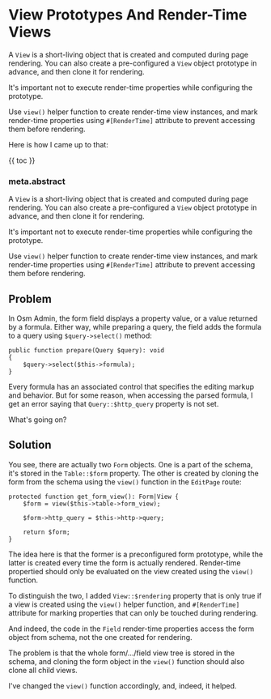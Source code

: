 # View Prototypes And Render-Time Views

A `View` is a short-living object that is created and computed during page rendering. You can also create a pre-configured a `View` object prototype in advance, and then clone it for rendering. 

It's important not to execute render-time properties while configuring the prototype. 

Use `view()` helper function to create render-time view instances, and mark render-time properties using `#[RenderTime]` attribute to prevent accessing them before rendering. 

Here is how I came up to that:
 
{{ toc }}

### meta.abstract

A `View` is a short-living object that is created and computed during page rendering. You can also create a pre-configured a `View` object prototype in advance, and then clone it for rendering.

It's important not to execute render-time properties while configuring the prototype.

Use `view()` helper function to create render-time view instances, and mark render-time properties using `#[RenderTime]` attribute to prevent accessing them before rendering.

## Problem

In Osm Admin, the form field displays a property value, or a value returned by a formula. Either way, while preparing a query, the field adds the formula to a query using `$query->select()` method:

    public function prepare(Query $query): void
    {
        $query->select($this->formula);
    }

Every formula has an associated control that specifies the editing markup and behavior. But for some reason, when accessing the parsed formula, I get an error saying that `Query::$http_query` property is not set.

What's going on?

## Solution

You see, there are actually two `Form` objects. One is a part of the schema, it's stored in the `Table::$form` property. The other is created by cloning the form from the schema using the `view()` function in the `EditPage` route:

    protected function get_form_view(): Form|View {
        $form = view($this->table->form_view);

        $form->http_query = $this->http->query;

        return $form;
    }

The idea here is that the former is a preconfigured form prototype, while the latter is created every time the form is actually rendered. Render-time propertied should only be evaluated on the view created using the `view()` function.  

To distinguish the two, I added `View::$rendering` property that is only true if a view is created using the `view()` helper function, and `#[RenderTime]` attribute for marking properties that can only be touched during rendering.

And indeed, the code in the `Field` render-time properties access the form object from schema, not the one created for rendering.

The problem is that the whole form/.../field view tree is stored in the schema, and cloning the form object in the `view()` function should also clone all child views.

I've changed the `view()` function accordingly, and, indeed, it helped.

 
